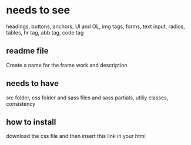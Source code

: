 # needs to see

headings,
buttons, anchors, Ul and OL, img tags, forms, text input, radios, tables, hr tag, abb tag, code tag

## readme file

Create a name for the frame work and description

## needs to have

src folder, css folder and sass files and sass partials, utiliy classes, consistency

## how to install

download the css file and then insert this link in your html